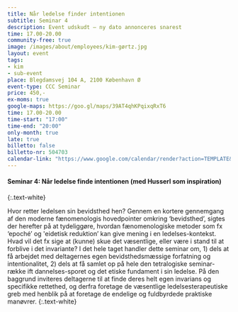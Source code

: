 ```yaml
---
title: Når ledelse finder intentionen
subtitle: Seminar 4
description: Event udskudt – ny dato annonceres snarest
time: 17.00-20.00
community-free: true
image: /images/about/employees/kim-gørtz.jpg
layout: event
tags:
- kim
- sub-event
place: Blegdamsvej 104 A, 2100 København Ø
event-type: CCC Seminar
price: 450,-
ex-moms: true
google-maps: https://goo.gl/maps/39AT4qhKPqixqRxT6
time: 17.00-20.00
time-start: "17:00"
time-end: "20:00"
only-month: true
late: true
billetto: false
billetto-nr: 504703
calendar-link: "https://www.google.com/calendar/render?action=TEMPLATE&text=N%C3%A5r%20ledelse%20finder%20intentionen&details=Seminar%20med%20Kim%20G%C3%B8rtz%20hos%20CCC.&location=Blegdamsvej%20104%20A,%202100%20K%C3%B8benhavn%20%C3%98&dates=20211007T152000.000Z%2F20211007T180000.000Z"
---
```

#### Seminar 4: Når ledelse finde intentionen (med Husserl som inspiration)
{:.text-white}

Hvor retter ledelsen sin bevidsthed hen? Gennem en kortere gennemgang af den moderne fænomenologis hovedpointer omkring ‘bevidsthed’, sigtes der herefter på at tydeliggøre, hvordan fænomenologiske metoder som fx ‘epoché’ og 'eidetisk reduktion’ kan give mening i en ledelses-kontekst. Hvad vil det fx sige at (kunne) skue det væsentlige, eller være i stand til at forblive i det invariante? I det hele taget handler dette seminar om, 1) dels at få arbejdet med deltagernes egen bevidsthedsmæssige forfatning og intentionalitet, 2) dels at få samlet op på hele den tetralogiske seminar-række ift dannelses-sporet og det etiske fundament i sin ledelse. På den baggrund inviteres deltagerne til at finde deres helt egen invarians og specifikke rettethed, og derfra foretage de væsentlige ledelsesterapeutiske greb med henblik på at foretage de endelige og fuldbyrdede praktiske manøvrer.
{:.text-white}
